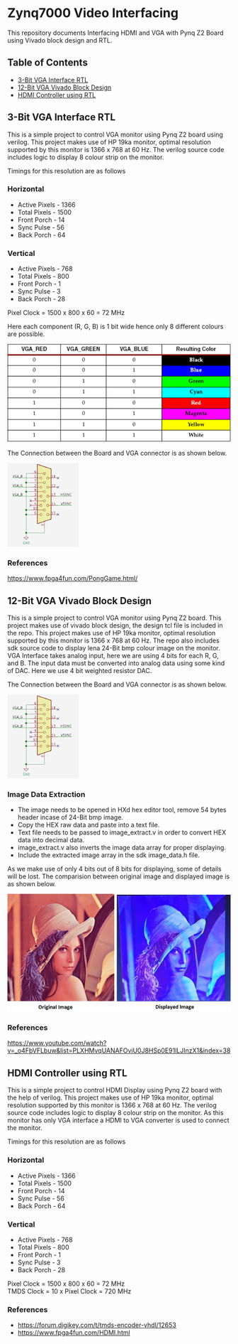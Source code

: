 # Zynq7000 Video Interfacing

This repository documents Interfacing HDMI and VGA with Pynq Z2 Board using Vivado block design and RTL.

## Table of Contents

- [3-Bit VGA Interface RTL](#3-Bit-VGA-Interface-RTL)
- [12-Bit VGA Vivado Block Design](#12-Bit-VGA-Vivado-Block-Design)
- [HDMI Controller using RTL](HDMI-Controller-using-RTL)

## 3-Bit VGA Interface RTL

This is a simple project to control VGA monitor using Pynq Z2 board using verilog. This project makes use of HP 19ka monitor, optimal resolution supported by this monitor is 1366 x 768 at 60 Hz. The verilog source code includes logic to display 8 colour strip on the monitor.

Timings for this resolution are as follows

### Horizontal

* Active Pixels - 1366
* Total Pixels  - 1500
* Front Porch   - 14
* Sync Pulse    - 56
* Back Porch    - 64

### Vertical

* Active Pixels - 768
* Total Pixels  - 800
* Front Porch   - 1
* Sync Pulse    - 3
* Back Porch    - 28

Pixel Clock = 1500 x 800 x 60 = 72 MHz

Here each component (R, G, B) is 1 bit wide hence only 8 different colours are possible.

![3-Bit Colour Code](Images/cc.png)

The Connection between the Board and VGA connector is as shown below.

![Schematic](Images/schematic.png)

### References

https://www.fpga4fun.com/PongGame.html/

## 12-Bit VGA Vivado Block Design

This is a simple project to control VGA monitor using Pynq Z2 board. This project makes use of vivado block design, the design tcl file is included in the repo. This project makes use of HP 19ka monitor, optimal resolution supported by this monitor is 1366 x 768 at 60 Hz. The repo also includes sdk source code to display lena 24-Bit bmp colour image on the monitor. VGA Interface takes analog input, here we are using 4 bits for each R, G, and B. The input data must be converted into analog data using some kind of DAC. Here we use 4 bit weighted resistor DAC.

The Connection between the Board and VGA connector is as shown below.

![Schematic](Images/schematic.png)

### Image Data Extraction

* The image needs to be opened in HXd hex editor tool, remove 54 bytes header incase of 24-Bit bmp image.
* Copy the HEX raw data and paste into a text file.
* Text file needs to be passed to image_extract.v in order to convert HEX data into decimal data.
* image_extract.v also inverts the image data array for proper displaying.
* Include the extracted image array in the sdk image_data.h file.

As we make use of only 4 bits out of 8 bits for displaying, some of details will be lost. The comparision between original image and displayed image is as shown below.

![Output Image](Images/lena_color.bmp)

### References

https://www.youtube.com/watch?v=_o4FbVFLbuw&list=PLXHMvqUANAFOviU0J8HSp0E91lLJInzX1&index=38

## HDMI Controller using RTL

This is a simple project to control HDMI Display using Pynq Z2 board with the help of verilog. This project makes use of HP 19ka monitor, optimal resolution supported by this monitor is 1366 x 768 at 60 Hz. The verilog source code includes logic to display 8 colour strip on the monitor. As this monitor has only VGA interface a HDMI to VGA converter is used to connect the monitor.

Timings for this resolution are as follows

### Horizontal

* Active Pixels - 1366
* Total Pixels  - 1500
* Front Porch   - 14
* Sync Pulse    - 56
* Back Porch    - 64

### Vertical

* Active Pixels - 768
* Total Pixels  - 800
* Front Porch   - 1
* Sync Pulse    - 3
* Back Porch    - 28

Pixel Clock = 1500 x 800 x 60 = 72 MHz</br>
TMDS Clock = 10 x Pixel Clock = 720 MHz

### References

* https://forum.digikey.com/t/tmds-encoder-vhdl/12653
* https://www.fpga4fun.com/HDMI.html

